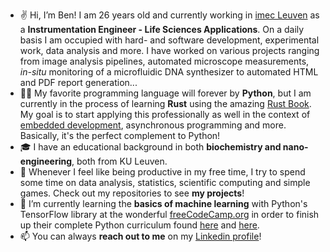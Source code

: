 - ✌️ Hi, I’m Ben! I am 26 years old and currently working in [imec Leuven](https://www.imec-int.com/en) as a **Instrumentation Engineer - Life Sciences Applications**. On a daily basis I am occupied with hard- and software development, experimental work, data analysis and more. I have worked on various projects ranging from image analysis pipelines, automated microscope measurements, *in-situ* monitoring of a microfluidic DNA synthesizer to automated HTML and PDF report generation...
- 👨‍💻 My favorite programming language will forever by **Python**, but I am currently in the process of learning **Rust** using the amazing [Rust Book](https://rust-book.cs.brown.edu/). My goal is to start applying this professionally as well in the context of [embedded development](https://docs.rust-embedded.org/discovery/microbit/), asynchronous programming and more. Basically, it's the perfect complement to Python!
- 🎓 I have an educational background in both **biochemistry and nano-engineering**, both from KU Leuven.
- 🔬 Whenever I feel like being productive in my free time, I try to spend some time on data analysis, statistics, scientific computing and simple games. Check out my repositories to see **my projects**!
- 🐍 I’m currently learning the **basics of machine learning** with Python's TensorFlow library at the wonderful [freeCodeCamp.org](https://www.freecodecamp.org/learn/machine-learning-with-python/) in order to finish up their complete Python curriculum found [here](https://www.freecodecamp.org/learn/scientific-computing-with-python/) and [here](https://www.freecodecamp.org/learn/data-analysis-with-python/).
- 📫 You can always **reach out to me** on my [Linkedin profile](https://www.linkedin.com/in/ben-de-jonge/)!

<!---
BenDeJonge/BenDeJonge is a ✨ special ✨ repository because its `README.md` (this file) appears on your GitHub profile.
You can click the Preview link to take a look at your changes.
--->
